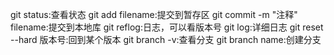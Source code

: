 git status:查看状态
git add filename:提交到暂存区
git commit -m "注释" filename:提交到本地库
git reflog:日志，可以看版本号
git log:详细日志
git reset --hard 版本号:回到某个版本
git branch -v:查看分支
git branch name:创建分支
